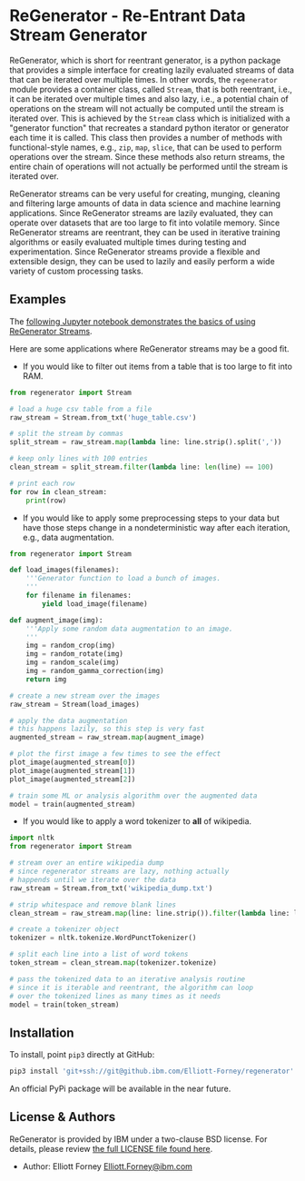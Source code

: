 # ReGenerator - Re-Entrant Data Stream Generator

<!-- Insert build status badges here -->
<!-- [![Build Status](https://travis-ci.org/jjasghar/ibm-cloud-cli.svg?branch=master)](https://travis-ci.org/jjasghar/ibm-cloud-cli) -->

ReGenerator, which is short for reentrant generator, is a python package that provides a simple interface for creating lazily evaluated streams of data that can be iterated over multiple times.  In other words, the `regenerator` module provides a container class, called `Stream`, that is both reentrant, i.e., it can be iterated over multiple times and also lazy, i.e., a potential chain of operations on the stream will not actually be computed until the stream is iterated over.  This is achieved by the `Stream` class which is initialized with a "generator function" that recreates a standard python iterator or generator each time it is called.  This class then provides a number of methods with functional-style names, e.g., `zip`, `map`, `slice`, that can be used to perform operations over the stream.  Since these methods also return streams, the entire chain of operations will not actually be performed until the stream is iterated over.

ReGenerator streams can be very useful for creating, munging, cleaning and filtering large amounts of data in data science and machine learning applications.  Since ReGenerator streams are lazily evaluated, they can operate over datasets that are too large to fit into volatile memory.  Since ReGenerator streams are reentrant, they can be used in iterative training algorithms or easily evaluated multiple times during testing and experimentation.  Since ReGenerator streams provide a flexible and extensible design, they can be used to lazily and easily perform a wide variety of custom processing tasks.

## Examples

The [following Jupyter notebook demonstrates the basics of using ReGenerator Streams](examples/regenerator_stream_basics.ipynb).

Here are some applications where ReGenerator streams may be a good fit.

* If you would like to filter out items from a table that is too large to fit into RAM.
```python
from regenerator import Stream

# load a huge csv table from a file
raw_stream = Stream.from_txt('huge_table.csv')

# split the stream by commas
split_stream = raw_stream.map(lambda line: line.strip().split(','))

# keep only lines with 100 entries
clean_stream = split_stream.filter(lambda line: len(line) == 100)

# print each row
for row in clean_stream:
    print(row)
```

* If you would like to apply some preprocessing steps to your data but have those steps change in a nondeterministic way after each iteration, e.g., data augmentation.
```python
from regenerator import Stream

def load_images(filenames):
    '''Generator function to load a bunch of images.
    '''
    for filename in filenames:
        yield load_image(filename)

def augment_image(img):
    '''Apply some random data augmentation to an image.
    '''
    img = random_crop(img)
    img = random_rotate(img)
    img = random_scale(img)
    img = random_gamma_correction(img)
    return img

# create a new stream over the images
raw_stream = Stream(load_images)

# apply the data augmentation
# this happens lazily, so this step is very fast
augmented_stream = raw_stream.map(augment_image)

# plot the first image a few times to see the effect
plot_image(augmented_stream[0])
plot_image(augmented_stream[1])
plot_image(augmented_stream[2])

# train some ML or analysis algorithm over the augmented data
model = train(augmented_stream)
```

* If you would like to apply a word tokenizer to __all__ of wikipedia.
```python
import nltk
from regenerator import Stream

# stream over an entire wikipedia dump
# since regenerator streams are lazy, nothing actually
# happends until we iterate over the data
raw_stream = Stream.from_txt('wikipedia_dump.txt')

# strip whitespace and remove blank lines
clean_stream = raw_stream.map(line: line.strip()).filter(lambda line: line)

# create a tokenizer object
tokenizer = nltk.tokenize.WordPunctTokenizer()

# split each line into a list of word tokens
token_stream = clean_stream.map(tokenizer.tokenize)

# pass the tokenized data to an iterative analysis routine
# since it is iterable and reentrant, the algorithm can loop
# over the tokenized lines as many times as it needs
model = train(token_stream)
```

## Installation

To install, point `pip3` directly at GitHub:

```bash
pip3 install 'git+ssh://git@github.ibm.com/Elliott-Forney/regenerator'
```

An official PyPi package will be available in the near future.

<!-- License and Authors is optional here, but gives you the ability to highlight who is involed in the project -->
## License & Authors

ReGenerator is provided by IBM under a two-clause BSD license.  For details, please review [the full LICENSE file found here](LICENSE).

- Author: Elliott Forney <Elliott.Forney@ibm.com>
